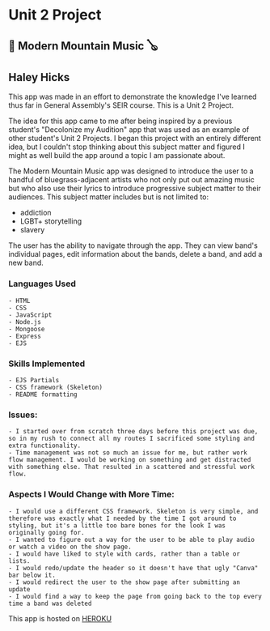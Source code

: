 # Unit 2 Project
## :violin: Modern Mountain Music :banjo:
## Haley Hicks

This app was made in an effort to demonstrate the knowledge I've learned thus far in General Assembly's SEIR course. This is a Unit 2 Project.

The idea for this app came to me after being inspired by a previous student's "Decolonize my Audition" app that was used as an example of other student's Unit 2 Projects.
I began this project with an entirely different idea, but I couldn't stop thinking about this subject matter and figured I might as well build the app around a topic I am passionate about.

The Modern Mountain Music app was designed to introduce the user to a handful of bluegrass-adjacent artists who not only put out amazing music but who also use their lyrics to introduce progressive subject matter to their audiences.
This subject matter includes but is not limited to:
- addiction
- LGBT+ storytelling
- slavery

The user has the ability to navigate through the app. They can view band's individual pages, edit information about the bands, delete a band, and add a new band.  



### Languages Used
    - HTML
    - CSS
    - JavaScript
    - Node.js
    - Mongoose
    - Express
    - EJS

### Skills Implemented
    - EJS Partials
    - CSS framework (Skeleton)
    - README formatting

### Issues:
    - I started over from scratch three days before this project was due, so in my rush to connect all my routes I sacrificed some styling and extra functionality.
    - Time management was not so much an issue for me, but rather work flow management. I would be working on something and get distracted with something else. That resulted in a scattered and stressful work flow.

### Aspects I Would Change with More Time:
    - I would use a different CSS framework. Skeleton is very simple, and therefore was exactly what I needed by the time I got around to styling, but it's a little too bare bones for the look I was originally going for.
    - I wanted to figure out a way for the user to be able to play audio or watch a video on the show page.  
    - I would have liked to style with cards, rather than a table or lists.
    - I would redo/update the header so it doesn't have that ugly "Canva" bar below it.
    - I would redirect the user to the show page after submitting an update
    - I would find a way to keep the page from going back to the top every time a band was deleted


This app is hosted on [HEROKU](https://enigmatic-plateau-93663.herokuapp.com/index)
